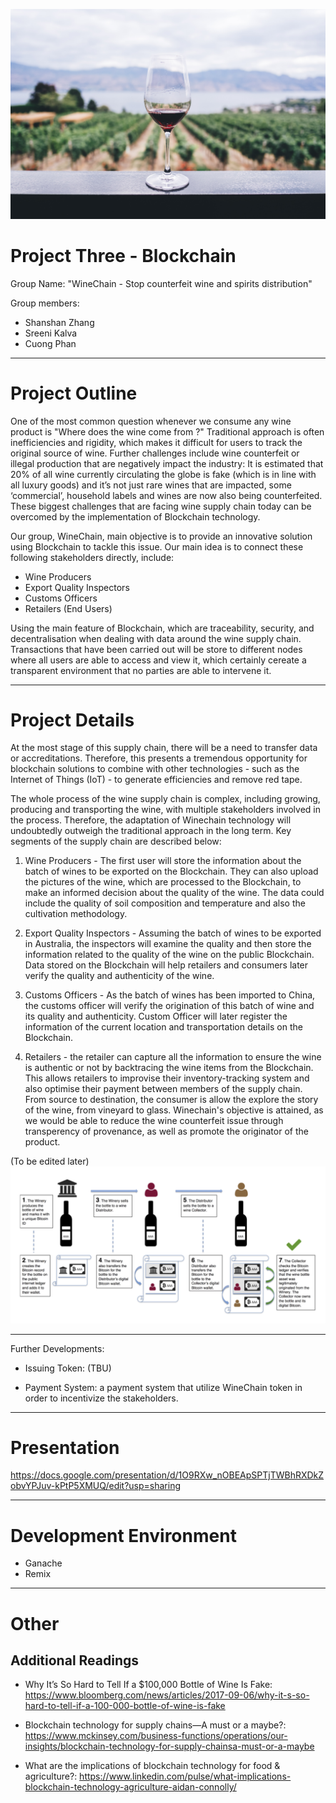 

![](Images/winechainproject.jpg)

# Project Three - Blockchain

 Group Name: "WineChain - Stop counterfeit wine and spirits distribution"

 Group members:
* Shanshan Zhang
* Sreeni Kalva
* Cuong Phan

---

# Project Outline 

One of the most common question whenever we consume any wine product is "Where does the wine come from ?" Traditional approach is often inefficiencies and rigidity, which makes it difficult for users to track the original source of wine. Further challenges include wine counterfeit or illegal production that are negatively impact the industry: It is estimated that 20% of all wine currently circulating the globe is fake (which is in line with all luxury goods) and it’s not just rare wines that are impacted, some ‘commercial’, household labels and wines are now also being counterfeited. These biggest challenges that are facing wine supply chain today can be overcomed by the implementation of Blockchain technology.

Our group, WineChain, main objective is to provide an innovative solution using Blockchain to tackle this issue. Our main idea is to connect these following stakeholders directly, include:

* Wine Producers
* Export Quality Inspectors
* Customs Officers
* Retailers (End Users)


Using the main feature of Blockchain, which are traceability, security, and decentralisation when dealing with data around the wine supply chain. Transactions that have been carried out will be store to different nodes where all users are able to access and view it, which certainly cereate a  transparent environment that no parties are able to intervene it.

---

# Project Details

At the most stage of this supply chain, there will be a need to transfer data or accreditations. Therefore, this presents a tremendous opportunity for blockchain solutions to combine with other technologies - such as the Internet of Things (IoT) - to generate efficiencies and remove red tape.

The whole process of the wine supply chain is complex, including growing, producing and transporting the wine, with multiple stakeholders involved in the process. Therefore, the adaptation of Winechain technology will undoubtedly outweigh the traditional approach in the long term. Key segments of the supply chain are described below:


1. Wine Producers - The first user will store the information about the batch of wines to be exported on the Blockchain. They can also upload the pictures of the wine, which are processed to the Blockchain, to make an informed decision about the quality of the wine. The data could include the quality of soil composition and temperature and also the cultivation methodology.

2. Export Quality Inspectors - Assuming the batch of wines to be exported in Australia, the inspectors will examine the quality and then store the information related to the quality of the wine on the public Blockchain. Data stored on the Blockchain will help retailers and consumers later verify the quality and authenticity of the wine.

3. Customs Officers - As the batch of wines has been imported to China, the customs officer will verify the origination of this batch of wine and its quality and authenticity. Custom Officer will later register the information of the current location and transportation details on the Blockchain. 

4. Retailers -  the retailer can capture all the information to ensure the wine is authentic or not by backtracing the wine items from the Blockchain. This allows retailers to improvise their inventory-tracking system and also optimise their payment between members of the supply chain. From source to destination, the consumer is allow the explore the story of the wine, from vineyard to glass. Winechain's objective is attained, as we would be able to reduce the wine counterfeit issue through transperency of provenance, as well as promote the originator of the product. 

 (To be edited later)
![](Images/projectidea.jpg)

---

Further Developments:

* Issuing Token: (TBU)

* Payment System: a payment system that utilize WineChain token in order to incentivize the stakeholders. 

---

# Presentation

https://docs.google.com/presentation/d/1O9RXw_nOBEApSPTjTWBhRXDkZobvYPJuv-kPtP5XMUQ/edit?usp=sharing

---

# Development Environment

* Ganache
* Remix

---
# Other

## Additional Readings

* Why It’s So Hard to Tell If a $100,000 Bottle of Wine Is Fake: https://www.bloomberg.com/news/articles/2017-09-06/why-it-s-so-hard-to-tell-if-a-100-000-bottle-of-wine-is-fake

* Blockchain technology for supply chains—A must or a maybe?: https://www.mckinsey.com/business-functions/operations/our-insights/blockchain-technology-for-supply-chainsa-must-or-a-maybe

* What are the implications of blockchain technology for food & agriculture?: https://www.linkedin.com/pulse/what-implications-blockchain-technology-agriculture-aidan-connolly/
